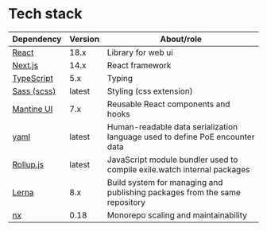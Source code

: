 # Tech stack

| Dependency                                    | Version | About/role                                                                   |
| --------------------------------------------- | ------- | ---------------------------------------------------------------------------- |
| [React](https://react.dev/)                   | 18.x    | Library for web ui                                                           |
| [Next.js](https://nextjs.org/)                | 14.x    | React framework                                                              |
| [TypeScript](https://www.typescriptlang.org/) | 5.x     | Typing                                                                       |
| [Sass (scss)](https://sass-lang.com/)         | latest  | Styling (css extension)                                                      |
| [Mantine UI](https://mantine.dev/)            | 7.x     | Reusable React components and hooks                                          |
| [yaml](https://en.wikipedia.org/wiki/YAML)    | latest  | Human-readable data serialization language used to define PoE encounter data |
| [Rollup.js](https://rollupjs.org/)            | latest  | JavaScript module bundler used to compile exile.watch internal packages      |
| [Lerna](https://lerna.js.org/)                | 8.x     | Build system for managing and publishing packages from the same repository   |
| [nx](https://nx.dev/)                         | 0.18    | Monorepo scaling and maintainability                                         |

